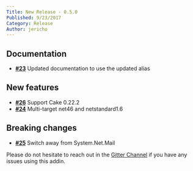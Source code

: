 ```yaml
---
Title: New Release - 0.5.0
Published: 9/23/2017
Category: Release
Author: jericho
---
```


## Documentation

- [__#23__](https://github.com/cake-contrib/Cake.Email/pull/23) Updated documentation to use the updated alias 

## New features

- [__#26__](https://github.com/cake-contrib/Cake.Email/issues/26) Support Cake 0.22.2
- [__#24__](https://github.com/cake-contrib/Cake.Email/issues/24) Multi-target net46 and netstandard1.6

## Breaking changes

- [__#25__](https://github.com/cake-contrib/Cake.Email/issues/25) Switch away from System.Net.Mail

Please do not hesitate to reach out in the [Gitter Channel](https://gitter.im/cake-contrib/Lobby) if you have any issues using this addin.